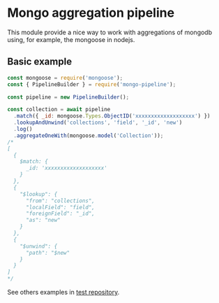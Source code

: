 # Mongo aggregation pipeline

This module provide a nice way to work with aggregations of mongodb using,
for example, the mongoose in nodejs.

## Basic example

```javascript
const mongoose = require('mongoose');
const { PipelineBuilder } = require('mongo-pipeline');

const pipeline = new PipelineBuilder();

const collection = await pipeline
  .match({ _id: mongoose.Types.ObjectID('xxxxxxxxxxxxxxxxxxx') })
  .lookupAndUnwind('collections', 'field', '_id', 'new')
  .log()
  .aggregateOneWith(mongoose.model('Collection'));
/*
[
  {
    $match: {
      _id: 'xxxxxxxxxxxxxxxxxxx'
    }
  },
  {
    "$lookup": {
      "from": "collections",
      "localField": "field",
      "foreignField": "_id",
      "as": "new"
    }
  },
  {
    "$unwind": {
      "path": "$new"
    }
  }
]
*/
```

See others examples in [test repository](https://github.com/danielbom/mongo-aggregation-pipeline-test).
